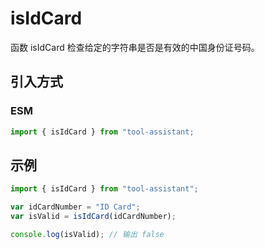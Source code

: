 # isIdCard

函数 isIdCard 检查给定的字符串是否是有效的中国身份证号码。

## 引入方式

<!-- ### CJS

```javascript
const { isIdCard } = require("tool-assistant");
``` -->

### ESM

```javascript
import { isIdCard } from "tool-assistant;
```

## 示例

```javascript
import { isIdCard } from "tool-assistant";

var idCardNumber = "ID Card";
var isValid = isIdCard(idCardNumber);

console.log(isValid); // 输出 false
```
